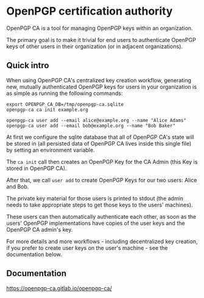 # OpenPGP certification authority

OpenPGP CA is a tool for managing OpenPGP keys within an organization.

The primary goal is to make it trivial for end users to authenticate
OpenPGP keys of other users in their organization (or in adjacent
organizations).

## Quick intro

When using OpenPGP CA's centralized key creation workflow, generating
new, mutually authenticated OpenPGP keys for users in your organization is
as simple as running the following commands:

```
export OPENPGP_CA_DB=/tmp/openpgp-ca.sqlite
openpgp-ca ca init example.org 

openpgp-ca user add --email alice@example.org --name "Alice Adams"
openpgp-ca user add --email bob@example.org --name "Bob Baker"
```

At first we configure the sqlite database that all of OpenPGP CA's state
will be stored in (all persisted data of OpenPGP CA lives inside this single
file) by setting an environment variable.

The `ca init` call then creates an OpenPGP Key for the CA Admin (this
Key is stored in OpenPGP CA).

After that, we call `user add` to create OpenPGP Keys for our two users:
Alice and Bob.

The private key material for those users is printed to stdout (the admin
needs to take appropriate steps to get those keys to the users' machines).

These users can then automatically authenticate each other, as soon as the
users' OpenPGP implementations have copies of the user keys and the OpenPGP
CA admin's key.

For more details and more workflows - including decentralized key
creation, if you prefer to create user keys on the user's machine - see the
documentation below.


## Documentation

https://openpgp-ca.gitlab.io/openpgp-ca/
